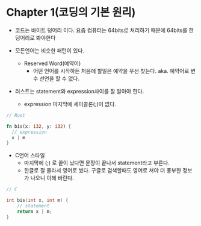 # Chapter 1(코딩의 기본 원리)

- 코드는 바이트 덩어리 이다.  요즘 컴퓨터는 64bits로 처리하기 때문에 64bits를 한덩어리로 봐야한다

- 모든언어는 비슷한 패턴이 있다.
  - Reserved Word(예약어)
    - 어떤 언어를 시작하든 처음에 할일은 예약을 우선 찾는다.  aka. 예약어로 변수 선언을 할 수 없다.

- 러스트는 statement와 expression차이를 잘 알아야 한다.

  - expression 마지막에 세미콜론(;)이 없다.
```rs
// Rust

fn bis(x: i32, y: i32) {
  // expression
  x | m
}

```

- C언어 스타일
  - 마지막에 (;) 로 끝이 났다면 문장이 끝나서 statement라고 부른다.
  - 한글로 잘 몰라서 영어로 썼다.  구글로 검색할때도 영어로 쳐야 더 풍부한 정보가 나오니 이해 바란다.

```c
// C

int bis(int x, int m) {
    // statement
    return x | m;
}
```
